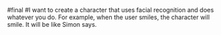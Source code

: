 #final
#I want to create a character that uses facial recognition and does whatever you do. For example, when the user smiles, the character will smile. It will be like Simon says. 